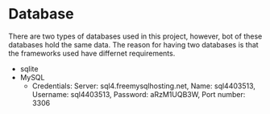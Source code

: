 
# Database
There are two types of databases used in this project, however, bot of these databases hold the same data. The reason for having two databases is that the frameworks used have differnet requirements. 

 - sqlite
 - MySQL 
	 - Credentials: Server: sql4.freemysqlhosting.net, Name: sql4403513, Username: sql4403513, Password: aRzM1UQB3W, Port number: 3306
